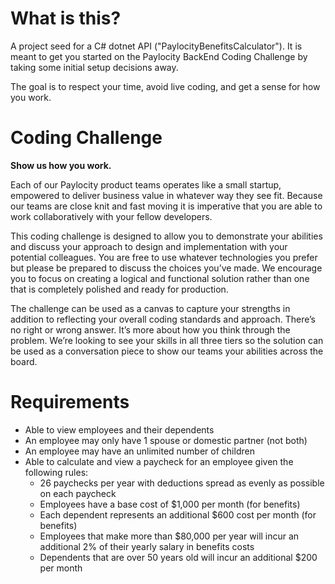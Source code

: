 # What is this?

A project seed for a C# dotnet API ("PaylocityBenefitsCalculator").  It is meant to get you started on the Paylocity BackEnd Coding Challenge by taking some initial setup decisions away.

The goal is to respect your time, avoid live coding, and get a sense for how you work.

# Coding Challenge

**Show us how you work.**

Each of our Paylocity product teams operates like a small startup, empowered to deliver business value in
whatever way they see fit. Because our teams are close knit and fast moving it is imperative that you are able
to work collaboratively with your fellow developers. 

This coding challenge is designed to allow you to demonstrate your abilities and discuss your approach to
design and implementation with your potential colleagues. You are free to use whatever technologies you
prefer but please be prepared to discuss the choices you’ve made. We encourage you to focus on creating a
logical and functional solution rather than one that is completely polished and ready for production.

The challenge can be used as a canvas to capture your strengths in addition to reflecting your overall coding
standards and approach. There’s no right or wrong answer.  It’s more about how you think through the
problem. We’re looking to see your skills in all three tiers so the solution can be used as a conversation piece
to show our teams your abilities across the board.

# Requirements

* Able to view employees and their dependents
* An employee may only have 1 spouse or domestic partner (not both)
* An employee may have an unlimited number of children
* Able to calculate and view a paycheck for an employee given the following rules:
    * 26 paychecks per year with deductions spread as evenly as possible on each paycheck
    * Employees have a base cost of $1,000 per month (for benefits)
    * Each dependent represents an additional $600 cost per month (for benefits)
    * Employees that make more than $80,000 per year will incur an additional 2% of their yearly salary in benefits costs
    * Dependents that are over 50 years old will incur an additional $200 per month
